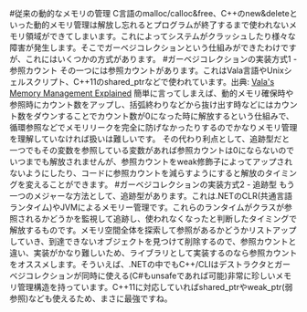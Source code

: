 #従来の動的なメモリの管理
C言語のmalloc/calloc&free、C++のnew&deleteといった動的メモリ管理は解放し忘れるとプログラムが終了するまで使われないメモリ領域ができてしまいます。これによってシステムがクラッシュしたり様々な障害が発生します。そこでガーベジコレクションという仕組みができたわけですが、これにはいくつかの方式があります。
#ガーベジコレクションの実装方式1 - 参照カウント
 その一つには参照カウントがあります。これはVala言語やUnixシェルスクリプト、C++11のshared_ptrなどで使われています。出典: [Vala's Memory Management Explained](https://wiki.gnome.org/Projects/Vala/ReferenceHandling)
簡単に言ってしまえば、動的メモリ確保時や参照時にカウント数をアップし、括弧終わりなどから抜け出す時などにはカウント数をダウンすることでカウント数が0になった時に解放するという仕組みで、循環参照などでメモリリークを完全に防げなかったりするのでかなりメモリ管理を理解していなければ扱いは難しいです。
その代わり利点として、追跡型だと一つでもその変数を参照している変数があれば参照カウントは0にならないのでいつまでも解放されませんが、参照カウントをweak修飾子によってアップされないようにしたり、コードに参照カウントを減らすようにすると解放のタイミングを変えることができます。
#ガーベジコレクションの実装方式2 - 追跡型
 もう一つのメジャーな方法として、追跡型があります。これは.NETのCLR(共通言語ランタイム)やJVMによるメモリー管理です。これらのランタイムがクラスが参照されるかどうかを監視して追跡し、使われなくなったと判断したタイミングで解放するものです。メモリ空間全体を探索して参照があるかどうかリストアップしていき、到達できないオブジェクトを見つけて削除するので、参照カウントと違い、実装がかなり難しいため、ライブラリとして実装するのなら参照カウントをオススメします。そういえば、.NETの中でもC++/CLIはデストラクタとガーベジコレクションが同時に使える(C#もunsafeであれば可能)非常に珍しいメモリ管理構造を持っています。C++11に対応していればshared_ptrやweak_ptr(弱参照)なども使えるため、まさに最強ですね。
